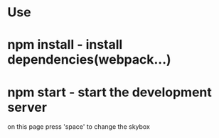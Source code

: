 # Use

#  npm install - install dependencies(webpack...)
#  npm start - start the development server


on this page press 'space'  to change the skybox
